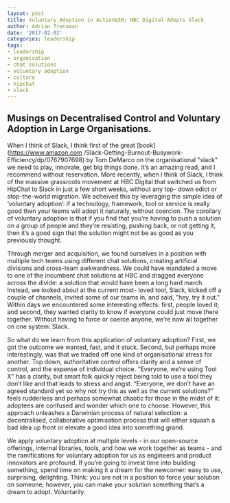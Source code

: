 ```yaml
---
layout: post
title: Voluntary Adoption in Action&58; HBC Digital Adopts Slack
author: Adrian Trenaman
date: '2017-02-02'
categories: leadership
tags:
- leadership
- organisation
- chat solutions
- voluntary adoption
- culture
- hipchat
- slack
---
```


## Musings on Decentralised Control and Voluntary Adoption in Large Organisations.

When I think of Slack, I think first of the great [book](https://www.amazon.com
/Slack-Getting-Burnout-Busywork-Efficiency/dp/0767907698) by Tom DeMarco on the
organisational "slack" we need to play, innovate, get big things done. It’s an
amazing read, and I recommend without reservation. More recently, when I think
of Slack, I think of the massive grassroots movement at HBC Digital that
switched us from HipChat to Slack in just a few short weeks, without any top-
down edict or stop-the-world migration.  We acheived this by leveraging the
simple idea of  ‘voluntary adoption’: if a technology, framework, tool or
service is really good then your teams will adopt it naturally, without
coercion. The corollary of voluntary adoption is that if you find that you’re
having to push a solution on a group of people and they’re resisting, pushing
back, or not getting it, then it’s a good sign that the solution might not be as
good as you previously thought.

Through merger and acquisition, we found ourselves in a position with multiple
tech teams using different chat solutions, creating artificial divisions and
cross-team awkwardness. We could have mandated a move to one of the incumbent
chat solutions at HBC and dragged everyone across the divide: a solution that
would have been a long hard march. Instead, we looked about at the current most-
loved tool, Slack, kicked off a couple of channels, invited some of our teams in, 
and said, "hey, try it out." Within days we encountered some interesting
effects: first, people loved it; and second, they wanted clarity to know if
everyone could just move there together. Without having to force or coerce
anyone, we’re now all together on one system: Slack.

So what do we learn from this application of voluntary adoption? First, we got
the outcome we wanted, fast, and it stuck. Second, but perhaps more
interestingly, was that we traded off one kind of organisational stress for
another. Top down, authoritative control offers clarity and a sense of control,
and the expense of individual choice. “Everyone, we’re using Tool X" has a
clarity, but smart folk quickly reject being told to use a tool they don’t like
and that leads to stress and angst. “Everyone, we don’t have an agreed standard
yet so why not try this as well as the current solutions?” feels rudderless and
perhaps somewhat chaotic for those in the midst of it: adoptees are confused and
wonder which one to choose. However, this approach unleashes a Darwinian process
of natural selection: a decentralised, collaborative optimisation process that
will either squash a bad idea up front or elevate a good idea into something
grand.

We apply voluntary adoption at multiple levels - in our open-source offerings,
internal libraries, tools, and how we work together as teams - and the
ramifications for voluntary adoption for us as engineers and product innovators
are profound. If you’re going to invest time into building something, spend time
on making it a dream for the newcomer: easy to use, surprising, delighting.
Think: you are not in a position to force your solution on someone; however, you
can make your solution something that’s a dream to adopt. Voluntarily.
